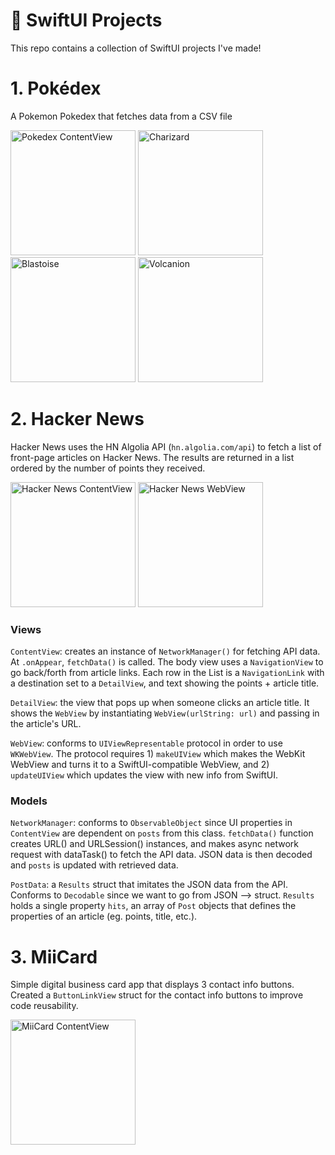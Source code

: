 # 📱 SwiftUI Projects
This repo contains a collection of SwiftUI projects I've made!

# 1. Pokédex
A Pokemon Pokedex that fetches data from a CSV file

<img width="200" alt="Pokedex ContentView" src="https://github.com/MattWong-ca/swiftui-projects/assets/66754344/674a6db9-6b69-41b0-85de-b530cfeedd3e">
<img width="200" alt="Charizard" src="https://github.com/MattWong-ca/swiftui-projects/assets/66754344/60737fca-b293-47ce-b6eb-10208cfe5e96">
<img width="200" alt="Blastoise" src="https://github.com/MattWong-ca/swiftui-projects/assets/66754344/a10fdf3e-4b4f-4d04-9d8d-41e43e67365c">
<img width="200" alt="Volcanion" src="https://github.com/MattWong-ca/swiftui-projects/assets/66754344/87a0a27d-fe5c-4069-9152-4c48ce9c8db9">


# 2. Hacker News
Hacker News uses the HN Algolia API (`hn.algolia.com/api`) to fetch a list of front-page articles on Hacker News. The results are returned in a list ordered by the number of points they received.

<img width="200" alt="Hacker News ContentView" src="https://github.com/MattWong-ca/swiftui-projects/assets/66754344/30911b47-278f-418d-9a1b-c2eee549232e">
<img width="200" alt="Hacker News WebView" src="https://github.com/MattWong-ca/swiftui-projects/assets/66754344/c91fe37d-6959-4623-b33e-9a6a9fda68b3">

### Views
`ContentView`: creates an instance of `NetworkManager()` for fetching API data. At `.onAppear`, `fetchData()` is called. The body view uses a `NavigationView` to go back/forth from article links. Each row in the List is a `NavigationLink` with a destination set to a `DetailView`, and text showing the points + article title.

`DetailView`: the view that pops up when someone clicks an article title. It shows the `WebView` by instantiating `WebView(urlString: url)` and passing in the article's URL.

`WebView`: conforms to `UIViewRepresentable` protocol in order to use `WKWebView`. The protocol requires 1) `makeUIView` which makes the WebKit WebView and turns it to a SwiftUI-compatible WebView, and 2) `updateUIView` which updates the view with new info from SwiftUI.

### Models
`NetworkManager`: conforms to `ObservableObject` since UI properties in `ContentView` are dependent on `posts` from this class. `fetchData()` function creates URL() and URLSession() instances, and makes async network request with dataTask() to fetch the API data. JSON data is then decoded and `posts` is updated with retrieved data.

`PostData`: a `Results` struct that imitates the JSON data from the API. Conforms to `Decodable` since we want to go from JSON --> struct. `Results` holds a single property `hits`, an array of `Post` objects that defines the properties of an article (eg. points, title, etc.).

# 3. MiiCard
Simple digital business card app that displays 3 contact info buttons. Created a `ButtonLinkView` struct for the contact info buttons to improve code reusability. 

<img width="200" alt="MiiCard ContentView" src="https://github.com/MattWong-ca/swiftui-projects/assets/66754344/8adc9228-c37a-4f38-93f4-d03f44e8161e">
